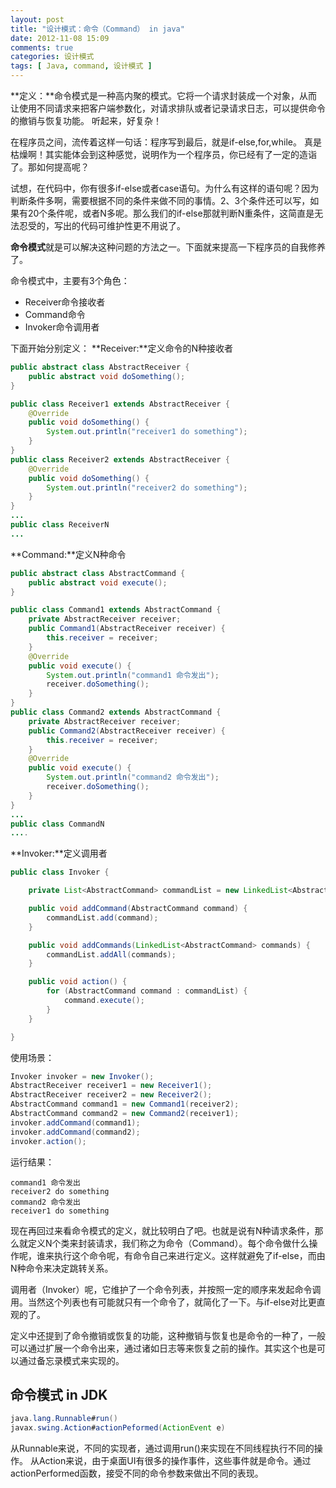```yaml
---
layout: post
title: "设计模式：命令（Command） in java"
date: 2012-11-08 15:09
comments: true
categories: 设计模式
tags: [ Java, command, 设计模式 ]
---
```

**定义：**命令模式是一种高内聚的模式。它将一个请求封装成一个对象，从而让使用不同请求来把客户端参数化，对请求排队或者记录请求日志，可以提供命令的撤销与恢复功能。
听起来，好复杂！

在程序员之间，流传着这样一句话：程序写到最后，就是if-else,for,while。
真是枯燥啊！其实能体会到这种感觉，说明作为一个程序员，你已经有了一定的造诣了。那如何提高呢？

试想，在代码中，你有很多if-else或者case语句。为什么有这样的语句呢？因为判断条件多啊，需要根据不同的条件来做不同的事情。2、3个条件还可以写，如果有20个条件呢，或者N多呢。那么我们的if-else那就判断N重条件，这简直是无法忍受的，写出的代码可维护性更不用说了。
<!--more-->
**命令模式**就是可以解决这种问题的方法之一。下面就来提高一下程序员的自我修养了。

命令模式中，主要有3个角色：

* Receiver命令接收者
* Command命令
* Invoker命令调用者

下面开始分别定义：
**Receiver:**定义命令的N种接收者

```java
public abstract class AbstractReceiver {
	public abstract void doSomething();
}

public class Receiver1 extends AbstractReceiver {
	@Override
	public void doSomething() {
		System.out.println("receiver1 do something");
	}
}
public class Receiver2 extends AbstractReceiver {
	@Override
	public void doSomething() {
		System.out.println("receiver2 do something");
	}
}
...
public class ReceiverN
...
```

**Command:**定义N种命令

```java
public abstract class AbstractCommand {
	public abstract void execute();
}

public class Command1 extends AbstractCommand {
	private AbstractReceiver receiver;
	public Command1(AbstractReceiver receiver) {
		this.receiver = receiver;
	}
	@Override
	public void execute() {
		System.out.println("command1 命令发出");
		receiver.doSomething();
	}
}
public class Command2 extends AbstractCommand {
	private AbstractReceiver receiver;
	public Command2(AbstractReceiver receiver) {
		this.receiver = receiver;
	}
	@Override
	public void execute() {
		System.out.println("command2 命令发出");
		receiver.doSomething();
	}
}
...
public class CommandN
....
```

**Invoker:**定义调用者

```java
public class Invoker {

	private List<AbstractCommand> commandList = new LinkedList<AbstractCommand>();

	public void addCommand(AbstractCommand command) {
		commandList.add(command);
	}

	public void addCommands(LinkedList<AbstractCommand> commands) {
		commandList.addAll(commands);
	}

	public void action() {
		for (AbstractCommand command : commandList) {
			command.execute();
		}
	}

}
```
使用场景：

```java
Invoker invoker = new Invoker();
AbstractReceiver receiver1 = new Receiver1();
AbstractReceiver receiver2 = new Receiver2();
AbstractCommand command1 = new Command1(receiver2);
AbstractCommand command2 = new Command2(receiver1);
invoker.addCommand(command1);
invoker.addCommand(command2);
invoker.action();
```
运行结果：

```shell
command1 命令发出
receiver2 do something
command2 命令发出
receiver1 do something
```
现在再回过来看命令模式的定义，就比较明白了吧。也就是说有N种请求条件，那么就定义N个类来封装请求，我们称之为命令（Command）。每个命令做什么操作呢，谁来执行这个命令呢，有命令自己来进行定义。这样就避免了if-else，而由N种命令来决定跳转关系。

调用者（Invoker）呢，它维护了一个命令列表，并按照一定的顺序来发起命令调用。当然这个列表也有可能就只有一个命令了，就简化了一下。与if-else对比更直观的了。

定义中还提到了命令撤销或恢复的功能，这种撤销与恢复也是命令的一种了，一般可以通过扩展一个命令出来，通过诸如日志等来恢复之前的操作。其实这个也是可以通过备忘录模式来实现的。
## 命令模式 in JDK

```java
java.lang.Runnable#run()
javax.swing.Action#actionPeformed(ActionEvent e)
```
从Runnable来说，不同的实现者，通过调用run()来实现在不同线程执行不同的操作。
从Action来说，由于桌面UI有很多的操作事件，这些事件就是命令。通过actionPerformed函数，接受不同的命令参数来做出不同的表现。